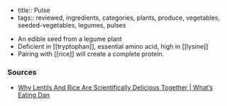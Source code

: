 - title:: Pulse
- tags:: reviewed, ingredients, categories, plants, produce, vegetables, seeded-vegetables, legumes, pulses
* An edible seed from a legume plant
* Deficient in [[tryptophan]], essential amino acid, high in [[lysine]]
* Pairing with [[rice]] will create a complete protein.

### Sources
* [Why Lentils And Rice Are Scientifically Delicious Together | What’s Eating Dan](https://www.youtube.com/watch?v=fxh_9Qq9zvY)